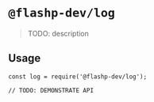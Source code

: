 # `@flashp-dev/log`

> TODO: description

## Usage

```
const log = require('@flashp-dev/log');

// TODO: DEMONSTRATE API
```

